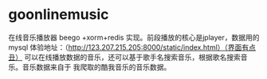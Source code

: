 # goonlinemusic
在线音乐播放器 beego +xorm+redis 实现。前段播放的核心是jplayer，数据用的mysql
体验地址：（http://123.207.215.205:8000/static/index.html）（界面有点丑）
可以在线播放数据的音乐，还可以基于歌手名搜索音乐，根据歌名搜索音乐。音乐数据来自于 我爬取的酷我音乐的音乐数据。
